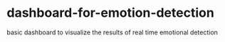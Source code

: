 # dashboard-for-emotion-detection
basic dashboard to visualize the results of real time emotional detection
